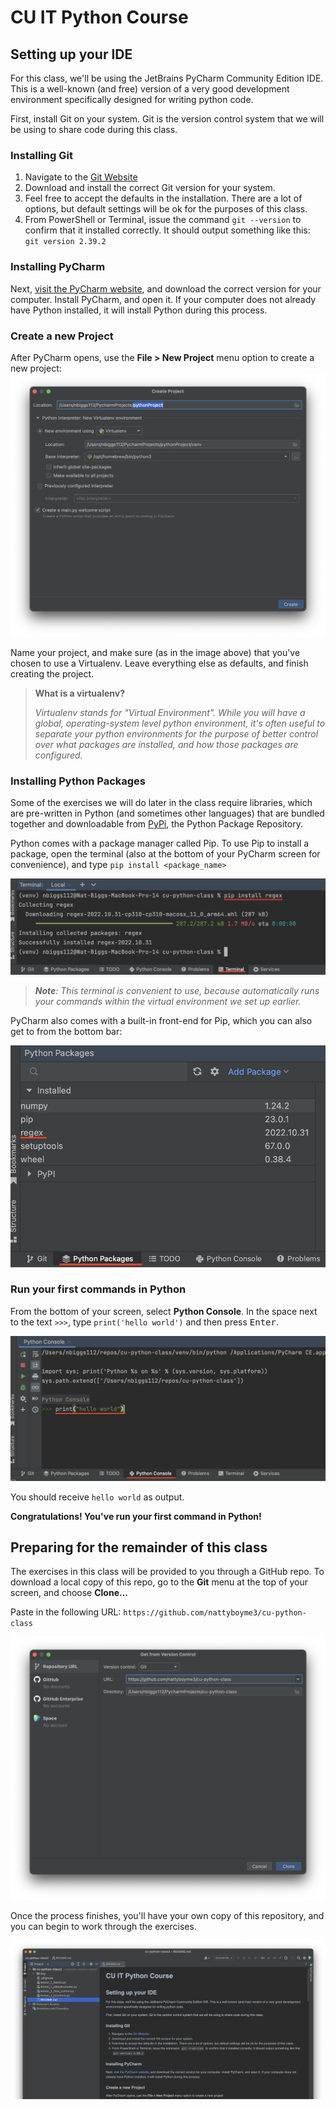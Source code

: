 # CU IT Python Course
## Setting up your IDE
For this class, we'll be using the JetBrains PyCharm Community Edition IDE. This is a well-known (and free) version of a 
very good development environment specifically designed for writing python code.

First, install Git on your system. Git is the version control system that we will be using to share code during this class.

### Installing Git

1. Navigate to the [Git Website](https://git-scm.com/download/windows)
2. Download and install the correct Git version for your system.
3. Feel free to accept the defaults in the installation. There are a lot of options, but default settings will be ok for the purposes of this class.
4. From PowerShell or Terminal, issue the command `git --version` to confirm that it installed correctly. It should output something like this: `git version 2.39.2`

### Installing PyCharm

Next, [visit the PyCharm website](https://www.jetbrains.com/pycharm/download/), and download the correct 
version for your computer. Install PyCharm, and open it. If your computer does not already have Python installed, it will install Python during this process.

### Create a new Project

After PyCharm opens, use the **File > New Project** menu option to create a new project: 
![](img/python_project.png "pycharm new project window")

Name your project, and make sure (as in the image above) that you've chosen to use a Virtualenv. 
Leave everything else as defaults, and finish creating the project.

> **What is a virtualenv?** 
> 
> _Virtualenv stands for "Virtual Environment". While you will have a global, operating-system_
> _level python environment, it's often useful to separate your python environments for the purpose of better control_ 
> _over what packages are installed, and how those packages are configured._

### Installing Python Packages

Some of the exercises we will do later in the class require libraries, which are pre-written in Python 
(and sometimes other languages) that are bundled together and downloadable from [PyPi](http://pypi.org), 
the Python Package Repository.

Python comes with a package manager called Pip. To use Pip to install a package, open the terminal 
(also at the bottom of your PyCharm screen for convenience), and type `pip install <package_name>`

![](img/pip_install.png "installing a package through pip in the terminal")

> ***Note**: This terminal is convenient to use, because automatically runs your commands within the virtual environment we set up earlier.*

PyCharm also comes with a built-in front-end for Pip, which you can also get to from the bottom bar:

![](img/python_packages.png "pycharm python packages window")

### Run your first commands in Python

From the bottom of your screen, select **Python Console**. 
In the space next to the text `>>>`, type `print('hello world')` and then press <kbd>Enter</kbd>. 

![](img/python_console.png "pycharm new project window")

You should receive `hello world` as output. 

**Congratulations! You've run your first command in Python!**


## Preparing for the remainder of this class

The exercises in this class will be provided to you through a GitHub repo. To download a local copy of this repo, 
go to the **Git** menu at the top of your screen, and choose **Clone...**

Paste in the following URL: 
`https://github.com/nattyboyme3/cu-python-class`

![](img/git_clone.png "clone the github repo")

Once the process finishes, you'll have your own copy of this repository, and you can begin to work through the exercises.

![](img/cloned_project.png "clone the github repo")